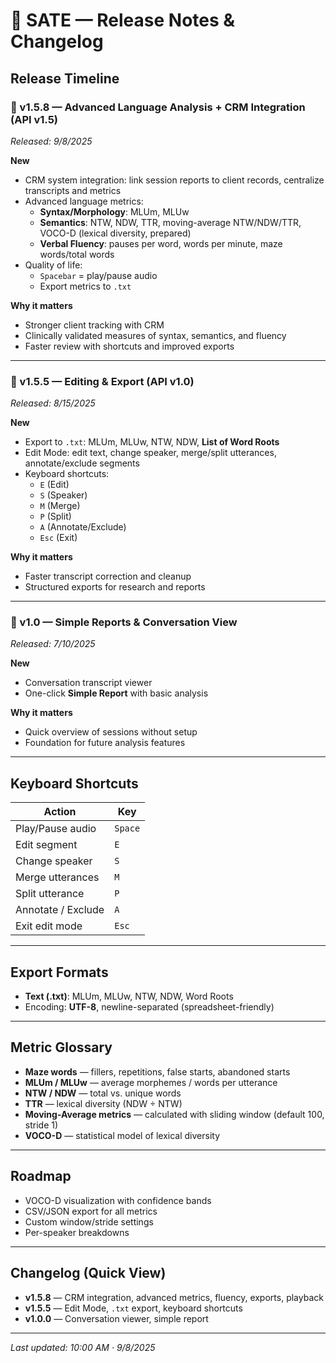 # 🚀 SATE — Release Notes & Changelog

## Release Timeline

### 🔹 v1.5.8 — Advanced Language Analysis + CRM Integration (API v1.5)  
_Released: 9/8/2025_

**New**
- CRM system integration: link session reports to client records, centralize transcripts and metrics  
- Advanced language metrics:  
  - **Syntax/Morphology**: MLUm, MLUw  
  - **Semantics**: NTW, NDW, TTR, moving-average NTW/NDW/TTR, VOCO-D (lexical diversity, prepared)  
  - **Verbal Fluency**: pauses per word, words per minute, maze words/total words  
- Quality of life:  
  - `Spacebar` = play/pause audio  
  - Export metrics to `.txt`  

**Why it matters**
- Stronger client tracking with CRM  
- Clinically validated measures of syntax, semantics, and fluency  
- Faster review with shortcuts and improved exports

---

### 🔹 v1.5.5 — Editing & Export (API v1.0)  
_Released: 8/15/2025_

**New**
- Export to `.txt`: MLUm, MLUw, NTW, NDW, **List of Word Roots**  
- Edit Mode: edit text, change speaker, merge/split utterances, annotate/exclude segments  
- Keyboard shortcuts:  
  - `E` (Edit)  
  - `S` (Speaker)  
  - `M` (Merge)  
  - `P` (Split)  
  - `A` (Annotate/Exclude)  
  - `Esc` (Exit)  

**Why it matters**
- Faster transcript correction and cleanup  
- Structured exports for research and reports

---

### 🔹 v1.0 — Simple Reports & Conversation View  
_Released: 7/10/2025_

**New**
- Conversation transcript viewer  
- One-click **Simple Report** with basic analysis  

**Why it matters**
- Quick overview of sessions without setup  
- Foundation for future analysis features

---

## Keyboard Shortcuts

| Action                 | Key      |
|------------------------|----------|
| Play/Pause audio       | `Space`  |
| Edit segment           | `E`      |
| Change speaker         | `S`      |
| Merge utterances       | `M`      |
| Split utterance        | `P`      |
| Annotate / Exclude     | `A`      |
| Exit edit mode         | `Esc`    |

---

## Export Formats

- **Text (.txt)**: MLUm, MLUw, NTW, NDW, Word Roots  
- Encoding: **UTF-8**, newline-separated (spreadsheet-friendly)

---

## Metric Glossary

- **Maze words** — fillers, repetitions, false starts, abandoned starts  
- **MLUm / MLUw** — average morphemes / words per utterance  
- **NTW / NDW** — total vs. unique words  
- **TTR** — lexical diversity (NDW ÷ NTW)  
- **Moving-Average metrics** — calculated with sliding window (default 100, stride 1)  
- **VOCO-D** — statistical model of lexical diversity  

---

## Roadmap

- VOCO-D visualization with confidence bands  
- CSV/JSON export for all metrics  
- Custom window/stride settings  
- Per-speaker breakdowns

---

## Changelog (Quick View)

- **v1.5.8** — CRM integration, advanced metrics, fluency, exports, playback  
- **v1.5.5** — Edit Mode, `.txt` export, keyboard shortcuts  
- **v1.0.0** — Conversation viewer, simple report

---

_Last updated: 10:00 AM · 9/8/2025_
